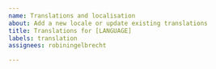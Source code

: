 ```yaml
---
name: Translations and localisation
about: Add a new locale or update existing translations
title: Translations for [LANGUAGE]
labels: translation
assignees: robiningelbrecht

---
```



